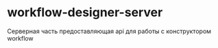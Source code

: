 # workflow-designer-server
Серверная часть предоставляющая api для работы с конструктором workflow



